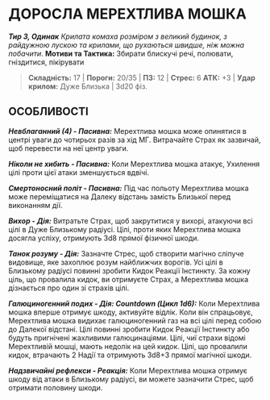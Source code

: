 ﻿# ДОРОСЛА МЕРЕХТЛИВА МОШКА

***Тир 3, Одинак***
*Крилата комаха розміром з великий будинок, з райдужною лускою та крилами, що рухаються швидше, ніж можна побачити*.
**Мотиви та Тактика:** Збирати блискучі речі, полювати, гніздитися, пікірувати

> **Складність:** 17 | **Пороги:** 20/35 | **ПЗ:** 12 | **Стрес:** 6
> **АТК:** +3 | **Удар крилом:** Дуже Близька | 3d20 фіз.

## ОСОБЛИВОСТІ

***Невблаганний (4) - Пасивна:*** Мерехтлива мошка може опинятися в центрі уваги до чотирьох разів за хід МГ. Витрачайте Страх як зазвичай, щоб перевести на неї центр уваги.

***Ніколи не хибить - Пасивна:*** Коли Мерехтлива мошка атакує, Ухилення цілі проти цієї атаки зменшується вдвічі.

***Смертоносний політ - Пасивна:*** Під час польоту Мерехтлива мошка може переміщатися на Далеку відстань замість Близької перед виконанням дії.

***Вихор - Дія:*** Витратьте Страх, щоб закрутитися у вихорі, атакуючи всі цілі в Дуже Близькому радіусі. Цілі, проти яких Мерехтлива мошка досягла успіху, отримують 3d8 прямої фізичної шкоди.

***Танок розуму - Дія:*** Зазначте Стрес, щоб створити магічно сліпуче видовище, яке захоплює розум найближчих ворогів. Усі цілі в Близькому радіусі повинні зробити Кидок Реакції Інстинкту. За кожну ціль, що провалила кидок, ви отримуєте Страх, а Мерехтлива мошка дізнається про один зі страхів цілі.

***Галюциногенний подих - Дія: Countdown (Цикл 1d6):*** Коли Мерехтлива мошка вперше отримує шкоду, активуйте відлік. Коли він спрацьовує, Мерехтлива мошка видихає галюциногенний газ на всі цілі перед собою до Далекої відстані. Цілі повинні зробити Кидок Реакції Інстинкту або будуть пригнічені жахливими галюцинаціями. Цілі, чиї страхи відомі Мерехтливій мошці, мають недолік на цей кидок. Цілі, що провалили кидок, втрачають 2 Надії та отримують 3d8+3 прямої магічної шкоди.

***Надзвичайні рефлекси - Реакція:*** Коли Мерехтлива мошка отримує шкоду від атаки в Близькому радіусі, ви можете зазначити Стрес, щоб отримати половину шкоди.